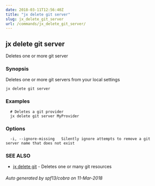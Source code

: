 ```yaml
---
date: 2018-03-11T12:56:40Z
title: "jx delete git server"
slug: jx_delete_git_server
url: /commands/jx_delete_git_server/
---
```

## jx delete git server

Deletes one or more git server

### Synopsis


Deletes one or more git servers from your local settings

```
jx delete git server
```

### Examples

```
  # Deletes a git provider
  jx delete git server MyProvider
```

### Options

```
  -i, --ignore-missing   Silently ignore attempts to remove a git server name that does not exist
```

### SEE ALSO
* [jx delete git](/commands/jx_delete_git/)	 - Deletes one or many git resources

###### Auto generated by spf13/cobra on 11-Mar-2018
